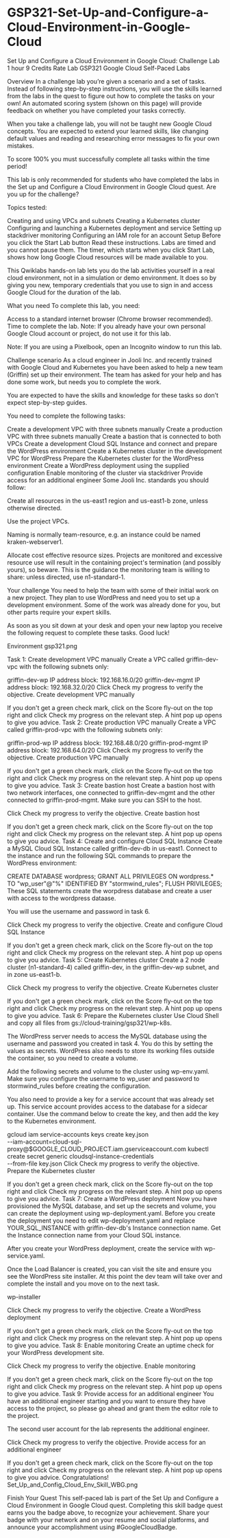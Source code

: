 # GSP321-Set-Up-and-Configure-a-Cloud-Environment-in-Google-Cloud

Set Up and Configure a Cloud Environment in Google Cloud: Challenge Lab
1 hour
9 Credits
Rate Lab
GSP321
Google Cloud Self-Paced Labs

Overview
In a challenge lab you’re given a scenario and a set of tasks. Instead of following step-by-step instructions, you will use the skills learned from the labs in the quest to figure out how to complete the tasks on your own! An automated scoring system (shown on this page) will provide feedback on whether you have completed your tasks correctly.

When you take a challenge lab, you will not be taught new Google Cloud concepts. You are expected to extend your learned skills, like changing default values and reading and researching error messages to fix your own mistakes.

To score 100% you must successfully complete all tasks within the time period!

This lab is only recommended for students who have completed the labs in the Set up and Configure a Cloud Environment in Google Cloud quest. Are you up for the challenge?

Topics tested:

Creating and using VPCs and subnets
Creating a Kubernetes cluster
Configuring and launching a Kubernetes deployment and service
Setting up stackdriver monitoring
Configuring an IAM role for an account
Setup
Before you click the Start Lab button
Read these instructions. Labs are timed and you cannot pause them. The timer, which starts when you click Start Lab, shows how long Google Cloud resources will be made available to you.

This Qwiklabs hands-on lab lets you do the lab activities yourself in a real cloud environment, not in a simulation or demo environment. It does so by giving you new, temporary credentials that you use to sign in and access Google Cloud for the duration of the lab.

What you need
To complete this lab, you need:

Access to a standard internet browser (Chrome browser recommended).
Time to complete the lab.
Note: If you already have your own personal Google Cloud account or project, do not use it for this lab.

Note: If you are using a Pixelbook, open an Incognito window to run this lab.

Challenge scenario
As a cloud engineer in Jooli Inc. and recently trained with Google Cloud and Kubernetes you have been asked to help a new team (Griffin) set up their environment. The team has asked for your help and has done some work, but needs you to complete the work.

You are expected to have the skills and knowledge for these tasks so don’t expect step-by-step guides.

You need to complete the following tasks:

Create a development VPC with three subnets manually
Create a production VPC with three subnets manually
Create a bastion that is connected to both VPCs
Create a development Cloud SQL Instance and connect and prepare the WordPress environment
Create a Kubernetes cluster in the development VPC for WordPress
Prepare the Kubernetes cluster for the WordPress environment
Create a WordPress deployment using the supplied configuration
Enable monitoring of the cluster via stackdriver
Provide access for an additional engineer
Some Jooli Inc. standards you should follow:

Create all resources in the us-east1 region and us-east1-b zone, unless otherwise directed.

Use the project VPCs.

Naming is normally team-resource, e.g. an instance could be named kraken-webserver1.

Allocate cost effective resource sizes. Projects are monitored and excessive resource use will result in the containing project's termination (and possibly yours), so beware. This is the guidance the monitoring team is willing to share: unless directed, use n1-standard-1.

Your challenge
You need to help the team with some of their initial work on a new project. They plan to use WordPress and need you to set up a development environment. Some of the work was already done for you, but other parts require your expert skills.

As soon as you sit down at your desk and open your new laptop you receive the following request to complete these tasks. Good luck!

Environment
gsp321.png

Task 1: Create development VPC manually
Create a VPC called griffin-dev-vpc with the following subnets only:

griffin-dev-wp
IP address block: 192.168.16.0/20
griffin-dev-mgmt
IP address block: 192.168.32.0/20
Click Check my progress to verify the objective.
Create development VPC manually

If you don't get a green check mark, click on the Score fly-out on the top right and click Check my progress on the relevant step. A hint pop up opens to give you advice.
Task 2: Create production VPC manually
Create a VPC called griffin-prod-vpc with the following subnets only:

griffin-prod-wp
IP address block: 192.168.48.0/20
griffin-prod-mgmt
IP address block: 192.168.64.0/20
Click Check my progress to verify the objective.
Create production VPC manually

If you don't get a green check mark, click on the Score fly-out on the top right and click Check my progress on the relevant step. A hint pop up opens to give you advice.
Task 3: Create bastion host
Create a bastion host with two network interfaces, one connected to griffin-dev-mgmt and the other connected to griffin-prod-mgmt. Make sure you can SSH to the host.

Click Check my progress to verify the objective.
Create bastion host

If you don't get a green check mark, click on the Score fly-out on the top right and click Check my progress on the relevant step. A hint pop up opens to give you advice.
Task 4: Create and configure Cloud SQL Instance
Create a MySQL Cloud SQL Instance called griffin-dev-db in us-east1. Connect to the instance and run the following SQL commands to prepare the WordPress environment:

CREATE DATABASE wordpress;
GRANT ALL PRIVILEGES ON wordpress.* TO "wp_user"@"%" IDENTIFIED BY "stormwind_rules";
FLUSH PRIVILEGES;
These SQL statements create the worpdress database and create a user with access to the wordpress dataase.

You will use the username and password in task 6.

Click Check my progress to verify the objective.
Create and configure Cloud SQL Instance

If you don't get a green check mark, click on the Score fly-out on the top right and click Check my progress on the relevant step. A hint pop up opens to give you advice.
Task 5: Create Kubernetes cluster
Create a 2 node cluster (n1-standard-4) called griffin-dev, in the griffin-dev-wp subnet, and in zone us-east1-b.

Click Check my progress to verify the objective.
Create Kubernetes cluster

If you don't get a green check mark, click on the Score fly-out on the top right and click Check my progress on the relevant step. A hint pop up opens to give you advice.
Task 6: Prepare the Kubernetes cluster
Use Cloud Shell and copy all files from gs://cloud-training/gsp321/wp-k8s.

The WordPress server needs to access the MySQL database using the username and password you created in task 4. You do this by setting the values as secrets. WordPress also needs to store its working files outside the container, so you need to create a volume.

Add the following secrets and volume to the cluster using wp-env.yaml. Make sure you configure the username to wp_user and password to stormwind_rules before creating the configuration.

You also need to provide a key for a service account that was already set up. This service account provides access to the database for a sidecar container. Use the command below to create the key, and then add the key to the Kubernetes environment.

gcloud iam service-accounts keys create key.json \
    --iam-account=cloud-sql-proxy@$GOOGLE_CLOUD_PROJECT.iam.gserviceaccount.com
kubectl create secret generic cloudsql-instance-credentials \
    --from-file key.json
Click Check my progress to verify the objective.
Prepare the Kubernetes cluster

If you don't get a green check mark, click on the Score fly-out on the top right and click Check my progress on the relevant step. A hint pop up opens to give you advice.
Task 7: Create a WordPress deployment
Now you have provisioned the MySQL database, and set up the secrets and volume, you can create the deployment using wp-deployment.yaml. Before you create the deployment you need to edit wp-deployment.yaml and replace YOUR_SQL_INSTANCE with griffin-dev-db's Instance connection name. Get the Instance connection name from your Cloud SQL instance.

After you create your WordPress deployment, create the service with wp-service.yaml.

Once the Load Balancer is created, you can visit the site and ensure you see the WordPress site installer. At this point the dev team will take over and complete the install and you move on to the next task.

wp-installer

Click Check my progress to verify the objective.
Create a WordPress deployment

If you don't get a green check mark, click on the Score fly-out on the top right and click Check my progress on the relevant step. A hint pop up opens to give you advice.
Task 8: Enable monitoring
Create an uptime check for your WordPress development site.

Click Check my progress to verify the objective.
Enable monitoring

If you don't get a green check mark, click on the Score fly-out on the top right and click Check my progress on the relevant step. A hint pop up opens to give you advice.
Task 9: Provide access for an additional engineer
You have an additional engineer starting and you want to ensure they have access to the project, so please go ahead and grant them the editor role to the project.

The second user account for the lab represents the additional engineer.

Click Check my progress to verify the objective.
Provide access for an additional engineer

If you don't get a green check mark, click on the Score fly-out on the top right and click Check my progress on the relevant step. A hint pop up opens to give you advice.
Congratulations!
Set_Up_and_Config_Cloud_Env_Skill_WBG.png

Finish Your Quest
This self-paced lab is part of the Set Up and Configure a Cloud Environment in Google Cloud quest. Completing this skill badge quest earns you the badge above, to recognize your achievement. Share your badge with your network and on your resume and social platforms, and announce your accomplishment using #GoogleCloudBadge.
